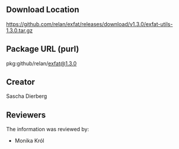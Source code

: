 ## Download Location

https://github.com/relan/exfat/releases/download/v1.3.0/exfat-utils-1.3.0.tar.gz

## Package URL (purl)

pkg:github/relan/exfat@1.3.0

## Creator

Sascha Dierberg

## Reviewers

The information was reviewed by:

* Monika Król